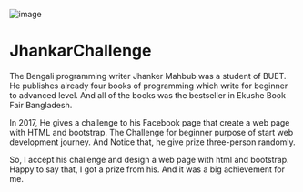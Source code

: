 ![image](https://i.ytimg.com/vi/o07n8_uWcns/maxresdefault.jpg)

# JhankarChallenge

The Bengali programming writer Jhanker Mahbub was a student of BUET. He publishes already four books of programming which write for beginner to advanced level. And all of the books was the bestseller in Ekushe Book Fair Bangladesh.

In 2017, He gives a challenge to his Facebook page that create a web page with HTML and bootstrap. The Challenge for beginner purpose of start web development journey. And Notice that, he give prize three-person randomly.

So, I accept his challenge and design a web page with html and bootstrap. Happy to say that, I got a prize from his. And it was a big achievement for me.
